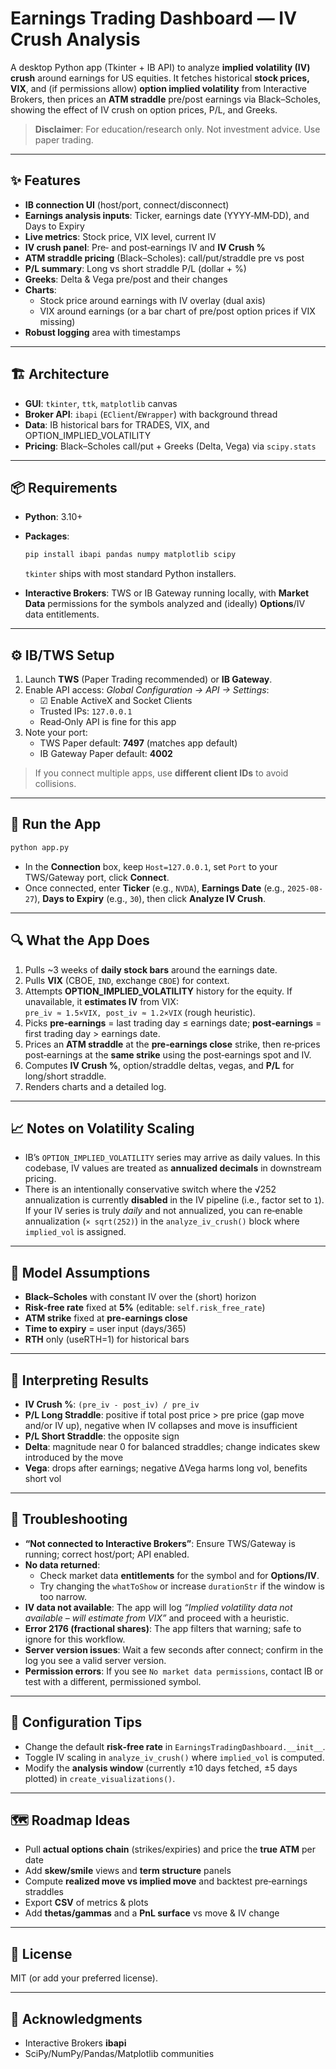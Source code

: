 # Earnings Trading Dashboard — IV Crush Analysis

A desktop Python app (Tkinter + IB API) to analyze **implied volatility (IV) crush** around earnings for US equities. It fetches historical **stock prices, VIX**, and (if permissions allow) **option implied volatility** from Interactive Brokers, then prices an **ATM straddle** pre/post earnings via Black–Scholes, showing the effect of IV crush on option prices, P/L, and Greeks.

> **Disclaimer**: For education/research only. Not investment advice. Use paper trading.

---

## ✨ Features
- **IB connection UI** (host/port, connect/disconnect)
- **Earnings analysis inputs**: Ticker, earnings date (YYYY‑MM‑DD), and Days to Expiry
- **Live metrics**: Stock price, VIX level, current IV
- **IV crush panel**: Pre‑ and post‑earnings IV and **IV Crush %**
- **ATM straddle pricing** (Black–Scholes): call/put/straddle pre vs post
- **P/L summary**: Long vs short straddle P/L (dollar + %)
- **Greeks**: Delta & Vega pre/post and their changes
- **Charts**:
  - Stock price around earnings with IV overlay (dual axis)
  - VIX around earnings (or a bar chart of pre/post option prices if VIX missing)
- **Robust logging** area with timestamps

---

## 🏗️ Architecture
- **GUI**: `tkinter`, `ttk`, `matplotlib` canvas
- **Broker API**: `ibapi` (`EClient`/`EWrapper`) with background thread
- **Data**: IB historical bars for TRADES, VIX, and OPTION_IMPLIED_VOLATILITY
- **Pricing**: Black–Scholes call/put + Greeks (Delta, Vega) via `scipy.stats`

---

## 📦 Requirements
- **Python**: 3.10+
- **Packages**:
  ```bash
  pip install ibapi pandas numpy matplotlib scipy
  ```
  `tkinter` ships with most standard Python installers.

- **Interactive Brokers**: TWS or IB Gateway running locally, with **Market Data** permissions for the symbols analyzed and (ideally) **Options**/IV data entitlements.

---

## ⚙️ IB/TWS Setup
1. Launch **TWS** (Paper Trading recommended) or **IB Gateway**.
2. Enable API access: *Global Configuration → API → Settings*:
   - ☑ Enable ActiveX and Socket Clients
   - Trusted IPs: `127.0.0.1`
   - Read‑Only API is fine for this app
3. Note your port:
   - TWS Paper default: **7497** (matches app default)
   - IB Gateway Paper default: **4002**

> If you connect multiple apps, use **different client IDs** to avoid collisions.

---

## 🚀 Run the App
```bash
python app.py
```

- In the **Connection** box, keep `Host=127.0.0.1`, set `Port` to your TWS/Gateway port, click **Connect**.
- Once connected, enter **Ticker** (e.g., `NVDA`), **Earnings Date** (e.g., `2025-08-27`), **Days to Expiry** (e.g., `30`), then click **Analyze IV Crush**.

---

## 🔍 What the App Does
1. Pulls ~3 weeks of **daily stock bars** around the earnings date.
2. Pulls **VIX** (CBOE, `IND`, exchange `CBOE`) for context.
3. Attempts **OPTION_IMPLIED_VOLATILITY** history for the equity. If unavailable, it **estimates IV** from VIX:  
   `pre_iv ≈ 1.5×VIX, post_iv ≈ 1.2×VIX` (rough heuristic).
4. Picks **pre‑earnings** = last trading day ≤ earnings date; **post‑earnings** = first trading day > earnings date.
5. Prices an **ATM straddle** at the **pre‑earnings close** strike, then re‑prices post‑earnings at the **same strike** using the post‑earnings spot and IV.
6. Computes **IV Crush %**, option/straddle deltas, vegas, and **P/L** for long/short straddle.
7. Renders charts and a detailed log.

---

## 📈 Notes on Volatility Scaling
- IB’s `OPTION_IMPLIED_VOLATILITY` series may arrive as daily values. In this codebase, IV values are treated as **annualized decimals** in downstream pricing.
- There is an intentionally conservative switch where the √252 annualization is currently **disabled** in the IV pipeline (i.e., factor set to `1`). If your IV series is truly *daily* and not annualized, you can re‑enable annualization (`× sqrt(252)`) in the `analyze_iv_crush()` block where `implied_vol` is assigned.

---

## 📐 Model Assumptions
- **Black–Scholes** with constant IV over the (short) horizon
- **Risk‑free rate** fixed at **5%** (editable: `self.risk_free_rate`)
- **ATM strike** fixed at **pre‑earnings close**
- **Time to expiry** = user input (days/365)
- **RTH** only (useRTH=1) for historical bars

---

## 🧭 Interpreting Results
- **IV Crush %**: `(pre_iv - post_iv) / pre_iv`
- **P/L Long Straddle**: positive if total post price > pre price (gap move and/or IV up), negative when IV collapses and move is insufficient
- **P/L Short Straddle**: the opposite sign
- **Delta**: magnitude near 0 for balanced straddles; change indicates skew introduced by the move
- **Vega**: drops after earnings; negative ΔVega harms long vol, benefits short vol

---

## 🧰 Troubleshooting
- **“Not connected to Interactive Brokers”**: Ensure TWS/Gateway is running; correct host/port; API enabled.
- **No data returned**:
  - Check market data **entitlements** for the symbol and for **Options/IV**.
  - Try changing the `whatToShow` or increase `durationStr` if the window is too narrow.
- **IV data not available**: The app will log *“Implied volatility data not available – will estimate from VIX”* and proceed with a heuristic.
- **Error 2176 (fractional shares)**: The app filters that warning; safe to ignore for this workflow.
- **Server version issues**: Wait a few seconds after connect; confirm in the log you see a valid server version.
- **Permission errors**: If you see `No market data permissions`, contact IB or test with a different, permissioned symbol.

---

## 🔧 Configuration Tips
- Change the default **risk‑free rate** in `EarningsTradingDashboard.__init__`.
- Toggle IV scaling in `analyze_iv_crush()` where `implied_vol` is computed.
- Modify the **analysis window** (currently ±10 days fetched, ±5 days plotted) in `create_visualizations()`.

---

## 🗺️ Roadmap Ideas
- Pull **actual options chain** (strikes/expiries) and price the **true ATM** per date
- Add **skew/smile** views and **term structure** panels
- Compute **realized move vs implied move** and backtest pre‑earnings straddles
- Export **CSV** of metrics & plots
- Add **thetas/gammas** and a **PnL surface** vs move & IV change

---

## 📄 License
MIT (or add your preferred license).

---

## 🙏 Acknowledgments
- Interactive Brokers **ibapi**
- SciPy/NumPy/Pandas/Matplotlib communities

